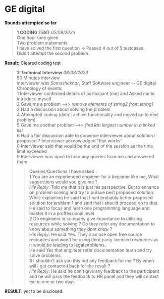 # **GE** digital

**Rounds attempted so far**    
  
> **1 CODING TEST**  *05/08/2023*  
  One hour time given   
  Two problem statements  
  I have solved the first question ->  Passed 4 out of 5 testcases.  
  Didn't attempt the second problem.  

**Result:** Cleared coding test

> **2 Technical Interview**  *08/08/2023*  
  50 Minutes interview  
  interviewer was *Somashekhar*, Staff Software engineer -- GE digital  
  Chronology of events:  
  1 Interviewer confirmed details of participant (me) and Asked me to introduce myself  
  2 Gave me a problem -->> *remove elements of string2 from string1*  
  3 Had a discussion about solving the problem  
  4 Attempted coding (didn't achive functionality and moved on to next problem)  
  5 Gave me another problem -->> *find **k**th largest number in a linked list*  
  6 Had a fair discussion able to convince interviewer about solution I proposed
  7 Interviewer acknowledged "that works"  
  8 Interviewer said that would be the end of the session as the time limit exceeded  
  9 Interviewer was open to hear any queries from me and answered them   
   >> Queries/Questions I have asked :  
      1 You are an experienced engineer for a beginner like me, What suggestions would you give me ?  
        *His Reply*: Told me that it is just his perspective. But to enhance on problem solving and try to pursue best proposed solution.  
        While explaining he said that I had probably better proposed solution for problem 1 and said that I should proceed on to that.  
        He said to focus and learn one programming language and master it in a proffessional level.  
      2 Do engineers in company give importance to utilising resources while solving ? Do they refer any documentation to know about something they dont know ?  
        *His Reply*: He said Yes. They also use open free source resources and won't be using third party licensed resources as it would be leading to legal problems.  
        He said Yes that engineer refer documentation learn and try solve problems.  
      3 I shouldn't ask you this but any feedback for me ? By when will I get contacted back for the result ?  
        *His Reply*: He said he can't give any feedback to the participant and he will pass the feedback to HR panel and they will contact me in one or two days  


**RESULT**: yet to be disclosed.
  
   
